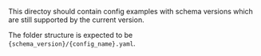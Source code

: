 This directoy should contain config examples with schema versions which are still supported by the current version.

The folder structure is expected to be `{schema_version}/{config_name}.yaml`.
